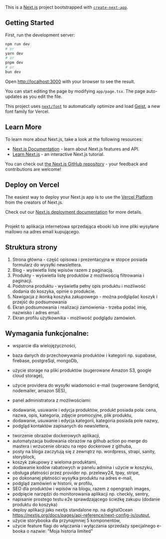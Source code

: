 This is a [Next.js](https://nextjs.org) project bootstrapped with [`create-next-app`](https://nextjs.org/docs/app/api-reference/cli/create-next-app).

## Getting Started

First, run the development server:

```bash
npm run dev
# or
yarn dev
# or
pnpm dev
# or
bun dev
```

Open [http://localhost:3000](http://localhost:3000) with your browser to see the result.

You can start editing the page by modifying `app/page.tsx`. The page auto-updates as you edit the file.

This project uses [`next/font`](https://nextjs.org/docs/app/building-your-application/optimizing/fonts) to automatically optimize and load [Geist](https://vercel.com/font), a new font family for Vercel.

## Learn More

To learn more about Next.js, take a look at the following resources:

- [Next.js Documentation](https://nextjs.org/docs) - learn about Next.js features and API.
- [Learn Next.js](https://nextjs.org/learn) - an interactive Next.js tutorial.

You can check out [the Next.js GitHub repository](https://github.com/vercel/next.js) - your feedback and contributions are welcome!

## Deploy on Vercel

The easiest way to deploy your Next.js app is to use the [Vercel Platform](https://vercel.com/new?utm_medium=default-template&filter=next.js&utm_source=create-next-app&utm_campaign=create-next-app-readme) from the creators of Next.js.

Check out our [Next.js deployment documentation](https://nextjs.org/docs/app/building-your-application/deploying) for more details.

##

Projekt to aplikacja internetowa sprzedająca ebooki lub inne pliki wysyłane mailowo na adres email kupującego.

## Struktura strony

1. Strona główna - część opisowa i prezentacyjna w stopce posiada formularz do wysyłki newslettera.
2. Blog - wyświetla listę wpisów razem z paginacją.
3. Produkty - wyświetla listę produktów z możliwością filtrowania i paginacji.
4. Podstrona produktu - wyświetla pełny opis produktu i możliwość dodania do koszyka, opinie o produkcie.
5. Nawigacja z ikonką koszyka zakupowego - można podglądać koszyk i przejść do podsumowania
6. Ekran podsumowania i realizacji zamówienia - trzeba podać imię, nazwisko i adres email.
7. Ekran profilu użytkownika - możliwość podglądu zamówień.

## Wymagania funkcjonalne:

- wsparcie dla wielojęzyczności,
- baza danych do przechowywania produktów i kategorii np. supabase, firebase, postgreSql, mongoDb,
- użycie storage na pliki produktów (sugerowane Amazon S3, google cloud storage),
- użycie providera do wysyłki wiadomości e-mail (sugerowane Sendgrid, nodemailer, amazon SES),

- panel administratora z możliwościami:

* dodawanie, usuwanie i edycja produktów, produkt posiada pola: cena, nazwa, opis, kategoria, zdjęcie promocyjne, plik produktu,
* dodawanie, usuwanie i edycja kategorii, kategoria posiada pole nazwy,
* podgląd kontaktów zapisanych do newslettera,

- tworzenie obrazów dockerowych aplikacji,
- automatyzacja budowania obrazów na github action po merge do mastera i wrzucenie obrazu na repo dockerowe z githuba,
- posty na bloga zaczytują się z zewnątrz np. wordpress, strapi, sanity, storyblock,
- koszyk zakupowy z wieloma produktami,
- dodawanie kodów rabatowych w panelu admina i użycie w koszyku,
- obsługa płatności przez provider np. przelewy24, tpay, stripe,
- po dokonanej płatności wysyłka produktu na adres e-mail,
- podgląd zamówień w historii, w profilu,
- SEO dla produktów i wpisów na blogu, razem z opengraph images,
- podpięcie narzędzi do monitorowania aplikacji np. checkly, sentry,
- napisanie prostego testu e2e sprawdzającego ścieżkę zakupu (dodanie produktu do koszyka)
- deploy aplikacji jako nextjs standalone np. na digitalOcean https://nextjs.org/docs/pages/api-reference/next-config-js/output,
- użycie storybooka dla przynajmniej 5 komponentów,
- użycie feature flagi do włączania i wyłączania sprzedaży specjalnego e-booka o nazwie: "Moja historia limited"
